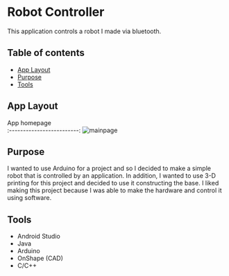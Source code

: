 # Robot Controller

This application controls a robot I made via bluetooth.

## Table of contents
* [App Layout](#app-layout)
* [Purpose](#purpose)
* [Tools](#tools)

## App Layout

App homepage           
:-------------------------:
![mainpage](https://user-images.githubusercontent.com/33325959/103318662-00386880-49e4-11eb-9a4c-772a35137881.png)

## Purpose
I wanted to use Arduino for a project and so I decided to make a simple robot that is controlled by an application. In addition, I wanted to use 3-D printing for this project 
and decided to use it constructing the base. I liked making this project because I was able to make the hardware and control it using software. 
	
## Tools
* Android Studio
* Java
* Arduino
* OnShape (CAD)
* C/C++

